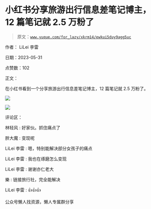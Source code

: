 # 小红书分享旅游出行信息差笔记博主，12 篇笔记就 2.5 万粉了

> 原文：[`www.yuque.com/for_lazy/xkrm14/ewkui5duy9agg5uc`](https://www.yuque.com/for_lazy/xkrm14/ewkui5duy9agg5uc)

作者： LiLei 李雷

日期：2023-05-31

点赞数：102

正文：

在小红书看到一个分享旅游出行信息差笔记博主，12 篇笔记就 2.5 万粉了。

![](img/fa2a6500b957c54ffa98d0216e9b2b6d.png)

![](img/867fa84da062192329e8dda65255f60b.png)

评论区：

林轻风 : 好家伙。抓住痛点了

胖大魔 : 变现呢

LiLei 李雷 : 嗯，特别能解决部分女孩子的痛点

LiLei 李雷 : 我也在琢磨怎么变现

LiLei 李雷 : 谢谢亦仁老大

樂 : 链接旅行社，完全能解决

LiLei 李雷 : 👍👍👍

公众号懒人找资源，懒人专属群分享

